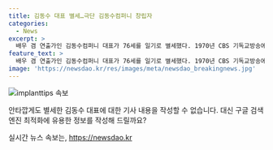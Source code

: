 ```yaml
---
title: 김동수 대표 별세…극단 김동수컴퍼니 창립자
categories:
  - News
excerpt: >
  배우 겸 연출가인 김동수컴퍼니 대표가 76세를 일기로 별세했다. 1970년 CBS 기독교방송에서 성우로 데뷔해 드라마와 영화에서 활약했으며, 오구: 죽음의 형식으로 남자 연기상을 수상했다. 1994년 극단 김동수컴퍼니를 창단하여 다수의 연극을 연출하며 연기 분야에 큰 행적을 남겼다. 27일 오후 2시 발인된다.
feature_text: >
  배우 겸 연출가인 김동수컴퍼니 대표가 76세를 일기로 별세했다. 1970년 CBS 기독교방송에서 성우로 데뷔해 드라마와 영화에서 활약했으며, 오구: 죽음의 형식으로 남자 연기상을 수상했다. 1994년 극단 김동수컴퍼니를 창단하여 다수의 연극을 연출하며 연기 분야에 큰 행적을 남겼다. 27일 오후 2시 발인된다.
image: 'https://newsdao.kr/res/images/meta/newsdao_breakingnews.jpg'
---
```


<p><img src="https://newsdao.kr/res/images/meta/newsdao_breakingnews.jpg" alt="implanttips 속보" /></p>

<p>안타깝게도 별세한 김동수 대표에 대한 기사 내용을 작성할 수 없습니다. 대신 구글 검색 엔진 최적화에 유용한 정보를 작성해 드릴까요?</p>
실시간 뉴스 속보는, <a href="https://newsdao.kr" rel="dofollow">https://newsdao.kr</a>


